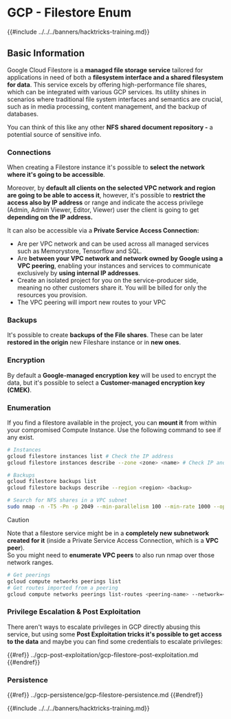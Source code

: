 # GCP - Filestore Enum

{{#include ../../../banners/hacktricks-training.md}}

## Basic Information

Google Cloud Filestore is a **managed file storage service** tailored for applications in need of both a **filesystem interface and a shared filesystem for data**. This service excels by offering high-performance file shares, which can be integrated with various GCP services. Its utility shines in scenarios where traditional file system interfaces and semantics are crucial, such as in media processing, content management, and the backup of databases.

You can think of this like any other **NFS** **shared document repository -** a potential source of sensitive info.

### Connections

When creating a Filestore instance it's possible to **select the network where it's going to be accessible**.

Moreover, by **default all clients on the selected VPC network and region are going to be able to access it**, however, it's possible to **restrict the access also by IP address** or range and indicate the access privilege (Admin, Admin Viewer, Editor, Viewer) user the client is going to get **depending on the IP address.**

It can also be accessible via a **Private Service Access Connection:**

- Are per VPC network and can be used across all managed services such as Memorystore, Tensorflow and SQL.
- Are **between your VPC network and network owned by Google using a VPC peering**, enabling your instances and services to communicate exclusively by **using internal IP addresses**.
- Create an isolated project for you on the service-producer side, meaning no other customers share it. You will be billed for only the resources you provision.
- The VPC peering will import new routes to your VPC

### Backups

It's possible to create **backups of the File shares**. These can be later **restored in the origin** new Fileshare instance or in **new ones**.

### Encryption

By default a **Google-managed encryption key** will be used to encrypt the data, but it's possible to select a **Customer-managed encryption key (CMEK)**.

### Enumeration

If you find a filestore available in the project, you can **mount it** from within your compromised Compute Instance. Use the following command to see if any exist.

```bash
# Instances
gcloud filestore instances list # Check the IP address
gcloud filestore instances describe --zone <zone> <name> # Check IP and access restrictions

# Backups
gcloud filestore backups list
gcloud filestore backups describe --region <region> <backup>

# Search for NFS shares in a VPC subnet
sudo nmap -n -T5 -Pn -p 2049 --min-parallelism 100 --min-rate 1000 --open 10.99.160.2/20
```

> [!CAUTION]
> Note that a filestore service might be in a **completely new subnetwork created for it** (inside a Private Service Access Connection, which is a **VPC peer**).\
> So you might need to **enumerate VPC peers** to also run nmap over those network ranges.
>
> ```bash
> # Get peerings
> gcloud compute networks peerings list
> # Get routes imported from a peering
> gcloud compute networks peerings list-routes <peering-name> --network=<network-name> --region=<region> --direction=INCOMING
> ```

### Privilege Escalation & Post Exploitation

There aren't ways to escalate privileges in GCP directly abusing this service, but using some **Post Exploitation tricks it's possible to get access to the data** and maybe you can find some credentials to escalate privileges:

{{#ref}}
../gcp-post-exploitation/gcp-filestore-post-exploitation.md
{{#endref}}

### Persistence

{{#ref}}
../gcp-persistence/gcp-filestore-persistence.md
{{#endref}}

{{#include ../../../banners/hacktricks-training.md}}




